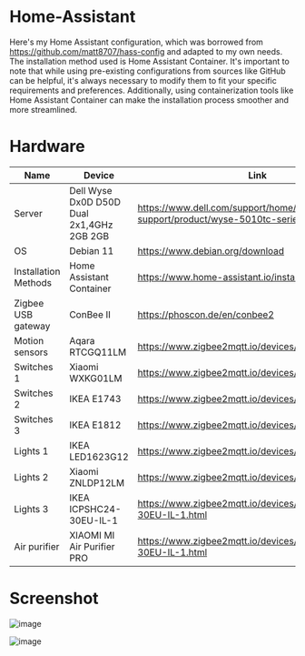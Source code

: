 # Home-Assistant

Here's my Home Assistant configuration, which was borrowed from https://github.com/matt8707/hass-config and adapted to my own needs. The installation method used is Home Assistant Container. It's important to note that while using pre-existing configurations from sources like GitHub can be helpful, it's always necessary to modify them to fit your specific requirements and preferences. Additionally, using containerization tools like Home Assistant Container can make the installation process smoother and more streamlined.

# Hardware

| Name                | Device                                                | Link                                                                                                                              |
|---------------------|-------------------------------------------------------|-----------------------------------------------------------------------------------------------------------------------------------|
| Server              | Dell Wyse Dx0D D50D Dual 2x1,4GHz 2GB 2GB             | https://www.dell.com/support/home/pl-pl/product-support/product/wyse-5010tc-series/overview                                       |  
| OS                  | Debian 11                                             | https://www.debian.org/download                                                                                                   |
| Installation Methods| Home Assistant Container                              | https://www.home-assistant.io/installation/linux                                                                                  |
| Zigbee USB gateway  | ConBee II                                             | https://phoscon.de/en/conbee2                                                                                                     |
| Motion sensors      | Aqara RTCGQ11LM                                       | https://www.zigbee2mqtt.io/devices/RTCGQ11LM.html                                                                                 |                                                                                                     |
| Switches 1          | Xiaomi WXKG01LM                                       | https://www.zigbee2mqtt.io/devices/WXKG01LM.html                                                                                  |     
| Switches 2          | IKEA E1743                                            | https://www.zigbee2mqtt.io/devices/E1743.html                                                                                     |         
| Switches 3          | IKEA E1812                                            | https://www.zigbee2mqtt.io/devices/E1812.html                                                                                     |                |
| Lights 1            | IKEA LED1623G12                                       | https://www.zigbee2mqtt.io/devices/LED1623G12.html                                                                                |                   |
| Lights 2            | Xiaomi ZNLDP12LM                                      | https://www.zigbee2mqtt.io/devices/ZNLDP12LM.html                                                                                 |     
| Lights 3            | IKEA ICPSHC24-30EU-IL-1                               | https://www.zigbee2mqtt.io/devices/ICPSHC24-30EU-IL-1.html                                                                        |
| Air purifier        | XIAOMI MI Air Purifier PRO                            | https://www.zigbee2mqtt.io/devices/ICPSHC24-30EU-IL-1.html                                                                        |

# Screenshot

![image](https://github.com/radoslawkroll/Home-Assistant/assets/73444368/3693c60f-7a6d-43e1-8eea-819e83ffa3e2)

![image](https://github.com/radoslawkroll/Home-Assistant/assets/73444368/844e6de7-b4fc-443f-b4b5-d4d3da9070a0)


